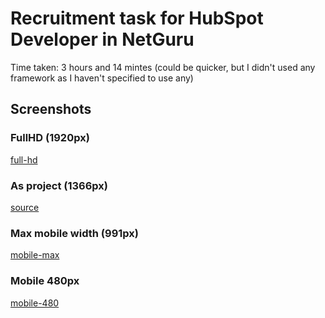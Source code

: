 # Recruitment task for HubSpot Developer in NetGuru

Time taken: 3 hours and 14 mintes (could be quicker, but I didn't used any framework as I haven't specified to use any)

## Screenshots

### FullHD (1920px)
[full-hd](https://raw.githubusercontent.com/KongoPL/netguru-hubspot/master/screenshots/page-1920.png)

### As project (1366px)
[source](https://raw.githubusercontent.com/KongoPL/netguru-hubspot/master/screenshots/page-1366.png)

### Max mobile width (991px)
[mobile-max](https://raw.githubusercontent.com/KongoPL/netguru-hubspot/master/screenshots/page-mobile-max.png)

### Mobile 480px
[mobile-480](https://raw.githubusercontent.com/KongoPL/netguru-hubspot/master/screenshots/page-mobile-480.png)
